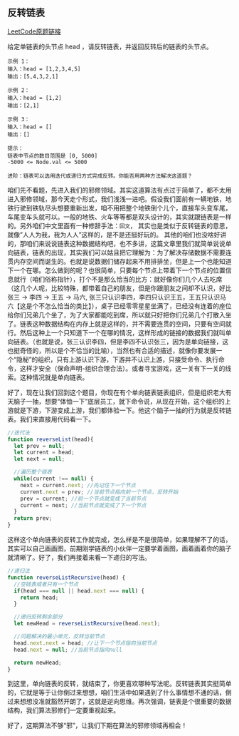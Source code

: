 ## 反转链表

[LeetCode原题链接](https://leetcode.cn/problems/OrIXps/description/)

给定单链表的头节点 head ，请反转链表，并返回反转后的链表的头节点。

```
示例 1：
输入：head = [1,2,3,4,5]
输出：[5,4,3,2,1]

示例 2：
输入：head = [1,2]
输出：[2,1]

示例 3：
输入：head = []
输出：[]
 
提示：
链表中节点的数目范围是 [0, 5000]
-5000 <= Node.val <= 5000

进阶：链表可以选用迭代或递归方式完成反转。你能否用两种方法解决这道题？
```

咱们先不看题，先进入我们的邪修领域。其实这道算法有点过于简单了，都不太用进入邪修领域，那今天走个形式，我们浅浅一进吧。假设我们面前有一辆地铁，地铁行驶到铁轨尽头想要重新出发，咱不用把整个地铁倒个儿个，直接车头变车尾，车尾变车头就可以。一般的地铁、火车等等都是双头设计的，其实就跟链表是一样的。另外咱们中文里面有一种修辞手法：`回文`， 其实也是类似于反转链表的意思，就像”人人为我，我为人人”这样的，是不是还挺好玩的。
其他的咱们也没啥好讲的，那咱们来说说链表这种数据结构吧，也不多讲，这篇文章里我们就简单说说单向链表，链表的出现，其实我们可以姑且把它理解为：为了解决存储数据不需要连贯内存空间而诞生的。也就是说数据们储存起来不用排排坐，但是上一个也能知道下一个在哪。怎么做到的呢？也很简单，只要每个节点上带着下一个节点的位置信息就行（咱们俗称指针），打个不是那么恰当的比方：就好像你们几个人去吃席（这几个人呢，比较特殊，都带着自己的朋友，但是你跟朋友之间却不认识，好比张三 -> 李四 -> 王五 -> 马六, 张三只认识李四，李四只认识王五，王五只认识马六【这是个不怎么恰当的类比】），桌子已经零零星星坐满了，已经没有连着的座位给你们兄弟几个坐了，为了大家都能吃到席，所以就只好把你们兄弟几个打散入坐了。链表这种数据结构在内存上就是这样的，并不需要连贯的空间，只要有空间就行。然后这种上一个只知道下一个在哪的情况，这样形成的链接的数据我们就叫单向链表。（也就是说，张三认识李四，但是李四不认识张三，因为是单向链接，这也挺奇怪的，所以是个不恰当的比喻），当然也有合适的描述，就像你要发展一个“隐秘”的组织，只有上游认识下游，下游并不认识上游，只接受命令、执行命令，这样才安全（保命声明-组织合理合法）。或者寻宝游戏，这一关有下一关的线索。这种情况就是单向链表。

好了，现在让我们回到这个题目，你现在有个单向链表链表组织，但是组织老大有天脑子一抽，想要“体恤一下”底层员工，就下命令说，从现在开始，这个组织的上游就是下游，下游变成上游，我们都体验一下。他这个脑子一抽的行为就是反转链表。我们来直接用代码看一下。

```js
//迭代法
function reverseList(head){
  let prev = null;
  let current = head;
  let next = null;

  //遍历整个链表
  while(current !== null) {
    next = current.next; //先记住下一个节点
    current.next = prev; //当前节点指向前一个节点，反转开始
    prev = current; //前一个节点就变成了当前节点
    current = next; //当前节点就变成了下一个节点
  }
  return prev;
}
```

这样这个单向链表的反转工作就完成，怎么样是不是很简单，如果理解不了的话，其实可以自己画画图，前期刚学链表的小伙伴一定要学着画图，画着画着你的脑子就清晰了。好了，我们再接着来看一下递归的写法。

```js
//递归法
function reverseListRecursive(head) {
  //空链表或者只有一个节点
  if(head === null || head.next === null) {
    return head;
  }

  //递归反转剩余部分
  let newHead = reverseListRecursive(head.next);

  //问题解决的最小单元，反转当前节点
  head.next.next = head; //让下一个节点指向当前节点
  head.next = null; //当前节点指向null

  return newHead;
}
```

到这里，单向链表的反转，就结束了，你更喜欢哪种写法呢。反转链表其实挺简单的，它就是等于让你倒过来想想，咱们生活中如果遇到了什么事情想不通的话，倒过来想想没准就豁然开朗了，这就是逆向思维。再次强调，链表是个很重要的数据结构，我们算法邪修们一定要重视起来。

好了，这期算法不够“邪”，让我们下期在算法的邪修领域再相会！
